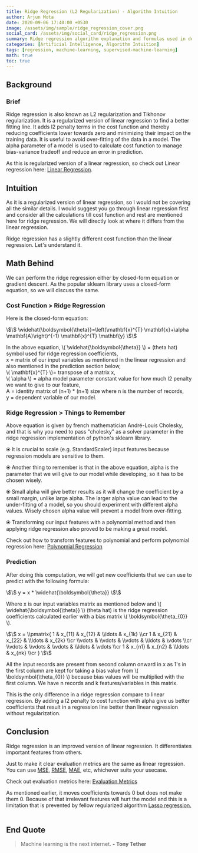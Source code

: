 ```yaml
---
title: Ridge Regression (L2 Regularization) - Algorithm Intuition
author: Arjun Mota
date: 2020-09-06 17:40:00 +0530
image: /assets/img/sample/ridge_regression_cover.png
social_card: /assets/img/social_card/ridge_regression.png
summary: Ridge regression algorithm explanation and formulas used in development.
categories: [Artificial Intelligence, Algorithm Intuition]
tags: [regression, machine-learning, supervised-machine-learning]
math: true
toc: true
---
```


## Background

### Brief

Ridge regression is also known as L2 regularization and Tikhonov regularization. It is a regularized version of linear regression to find a better fitting line. It adds l2 penalty terms in the cost function and thereby reducing coefficients lower towards zero and minimizing their impact on the training data. It is useful to avoid over-fitting of the data in a model. The alpha parameter of a model is used to calculate cost function to manage bias-variance tradeoff and reduce an error in prediction.

As this is regularized version of a linear regression, so check out Linear regression here: <a href="/posts/linear-regression/">Linear Regression</a>.

## Intuition

As it is a regularized version of linear regression, so I would not be covering all the similar details. I would suggest you go through linear regression first and consider all the calculations till cost function and rest are mentioned here for ridge regression. We will directly look at where it differs from the linear regression.<br/>

Ridge regression has a slightly different cost function than the linear regression. Let's understand it.

## Math Behind

We can perform the ridge regression either by closed-form equation or gradient descent. As the popular sklearn library uses a closed-form equation, so we will discuss the same.

### Cost Function > Ridge Regression

Here is the closed-form equation:<br/>

<span class="centered_equation">
\$\$
\widehat{\boldsymbol{\theta}}=\left(\mathbf{x}^{T} \mathbf{x}+\alpha \mathbf{A}\right)^{-1} \mathbf{x}^{T} \mathbf{y}
\$\$
</span>

In the above equation, <span class="inline_equation">\\( \widehat{\boldsymbol{\theta}} \\)</span> = (theta hat) symbol used for ridge regression coefficients,<br/>
<span class="equation_variables">x</span> = matrix of our input variables as mentioned in the linear regression and also mentioned in the prediction section below,<br/>
<span class="inline_equation">\\( \mathbf{x}^{T} \\)</span>= transpose of a matrix x,<br/>
<span class="inline_equation">\\( \alpha \\)</span> = alpha model parameter constant value for how much l2 penalty we want to give to our feature,<br/>
<span class="equation_variables">A</span> = identity matrix of (n+1) * (n+1) size where n is the number of records,<br/>
<span class="equation_variables">y</span> = dependent variable of our model.<br/>

### Ridge Regression > Things to Remember

Above equation is given by french mathematician André-Louis Cholesky, and that is why you need to pass "cholesky" as a solver parameter in the ridge regression implementation of python's sklearn library.<br/>

⦿ It is crucial to scale (e.g. StandardScaler) input features because regression models are sensitive to them. <br/>

⦿ Another thing to remember is that in the above equation, alpha is the parameter that we will give to our model while developing, so it has to be chosen wisely.<br/>

⦿ Small alpha will give better results as it will change the coefficient by a small margin, unlike large alpha. The larger alpha value can lead to the under-fitting of a model, so you should experiment with different alpha values. Wisely chosen alpha value will prevent a model from over-fitting.<br/>

⦿ Transforming our input features with a polynomial method and then applying ridge regression also proved to be making a great model.<br/>

Check out how to transform features to polynomial and perform polynomial regression here: <a href="/posts/polynomial-regression">Polynomial Regression</a><br/>

### Prediction

After doing this computation, we will get new coefficients that we can use to predict with the following formula:<br/>

<span class="centered_equation">
\$\$
y = x * \widehat{\boldsymbol{\theta}}
\$\$
</span>

Where x is our input variables matrix as mentioned below and <span class="equation_variables">\\( \widehat{\boldsymbol{\theta}} \\)</span> (theta hat) is the ridge regression coefficients calculated earlier with a bias matrix <span class="equation_variables">\\( \boldsymbol{\theta_{0}} \\)</span>.<br/>

<span class="centered_equation">
\$\$ x = \\pmatrix{
1 & x_{11} & x_{12} & \\ldots & x_{1k} \\cr
1 & x_{21} & x_{22} & \\ldots & x_{2k} \\cr
\\vdots & \\vdots & \\vdots & \\ldots & \vdots \\cr
\\vdots & \\vdots & \\vdots & \\ldots & \vdots \\cr
1 & x_{n1} & x_{n2} & \\ldots & x_{nk} \\cr
} \$\$
</span>

All the input records are present from second column onward in x as 1's in the first column are kept for taking a bias value from <span class="equation_variables">\\( \boldsymbol{\theta_{0}} \\)</span> because bias values will be multiplied with the first column. We have n records and k features/variables in this matrix.

This is the only difference in a ridge regression compare to linear regression. By adding a l2 penalty to cost function with alpha give us better coefficients that result in a regression line better than linear regression without regularization.<br/>

## Conclusion

Ridge regression is an improved version of linear regression. It differentiates important features from others.<br/>

Just to make it clear evaluation metrics are the same as linear regression. You can use <a href="/posts/mean-squared-error/">MSE</a>, <a href="/posts/root-mean-squared-error/">RMSE</a>, <a href="/posts/mean-absolute-error/">MAE</a>, etc, whichever suits your usecase.<br/>

Check out evaluation metrics here: <a href="/categories/evaluation-metrics/">Evaluation Metrics</a><br/>

As mentioned earlier, it moves coefficients towards 0 but does not make them 0. Because of that irrelevant features will hurt the model and this is a limitation that is prevented by fellow regularized algorithm <a href="/posts/lasso-regression/">Lasso regression.</a><br/><br/>

## End Quote

> Machine learning is the next internet. <b> - Tony Tether</b>